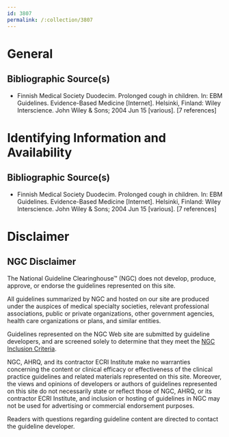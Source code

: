 ```yaml
---
id: 3807
permalink: /:collection/3807
---
```


# General

## Bibliographic Source(s)

- Finnish Medical Society Duodecim. Prolonged cough in children. In: EBM Guidelines. Evidence-Based Medicine [Internet]. Helsinki, Finland: Wiley Interscience. John Wiley & Sons; 2004 Jun 15 [various]. [7 references]

# Identifying Information and Availability

## Bibliographic Source(s)

- Finnish Medical Society Duodecim. Prolonged cough in children. In: EBM Guidelines. Evidence-Based Medicine [Internet]. Helsinki, Finland: Wiley Interscience. John Wiley & Sons; 2004 Jun 15 [various]. [7 references]

# Disclaimer

## NGC Disclaimer

The National Guideline Clearinghouse™ (NGC) does not develop, produce, approve, or endorse the guidelines represented on this site.

All guidelines summarized by NGC and hosted on our site are produced under the auspices of medical specialty societies, relevant professional associations, public or private organizations, other government agencies, health care organizations or plans, and similar entities.

Guidelines represented on the NGC Web site are submitted by guideline developers, and are screened solely to determine that they meet the [NGC Inclusion Criteria](/help-and-about/summaries/inclusion-criteria).

NGC, AHRQ, and its contractor ECRI Institute make no warranties concerning the content or clinical efficacy or effectiveness of the clinical practice guidelines and related materials represented on this site. Moreover, the views and opinions of developers or authors of guidelines represented on this site do not necessarily state or reflect those of NGC, AHRQ, or its contractor ECRI Institute, and inclusion or hosting of guidelines in NGC may not be used for advertising or commercial endorsement purposes.

Readers with questions regarding guideline content are directed to contact the guideline developer.


